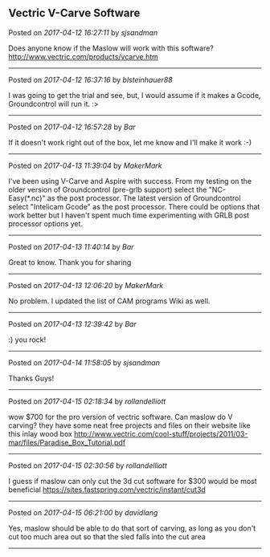## Vectric V-Carve Software
Posted on *2017-04-12 16:27:11* by *sjsandman*

Does anyone know if the Maslow will work with this software?
http://www.vectric.com/products/vcarve.htm

---

Posted on *2017-04-12 16:37:16* by *blsteinhauer88*

I was going to get the trial and see, but, I would assume if it makes a Gcode, Groundcontrol will run it. :>

---

Posted on *2017-04-12 16:57:28* by *Bar*

If it doesn't work right out of the box, let me know and I'll make it work :-)

---

Posted on *2017-04-13 11:39:04* by *MakerMark*

I've been using V-Carve and Aspire with success. From my testing on the older version of Groundcontrol (pre-grlb support) select the "NC-Easy(*.nc)" as the post processor.  The latest version of Groundcontrol select "Intelicam Gcode" as the post processor.  There could be options that work better but I haven't spent much time experimenting with GRLB post processor options yet.

---

Posted on *2017-04-13 11:40:14* by *Bar*

Great to know. Thank you for sharing

---

Posted on *2017-04-13 12:06:20* by *MakerMark*

No problem. I updated the list of CAM programs Wiki as well.

---

Posted on *2017-04-13 12:39:42* by *Bar*

:) you rock!

---

Posted on *2017-04-14 11:58:05* by *sjsandman*

Thanks Guys!

---

Posted on *2017-04-15 02:18:34* by *rollandelliott*

wow $700 for the pro version of vectric software. Can maslow do V carving? they have some neat free projects and files on their website like this inlay wood box
http://www.vectric.com/cool-stuff/projects/2011/03-mar/files/Paradise_Box_Tutorial.pdf

---

Posted on *2017-04-15 02:30:56* by *rollandelliott*

I guess if maslow can only cut the 3d cut software for $300 would be most beneficial https://sites.fastspring.com/vectric/instant/cut3d

---

Posted on *2017-04-15 06:21:00* by *davidlang*

Yes, maslow should be able to do that sort of carving, as long as you don't cut too much area out so that the sled falls into the cut area

---

